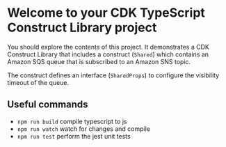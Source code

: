 # Welcome to your CDK TypeScript Construct Library project

You should explore the contents of this project. It demonstrates a CDK Construct Library that includes a construct (`Shared`)
which contains an Amazon SQS queue that is subscribed to an Amazon SNS topic.

The construct defines an interface (`SharedProps`) to configure the visibility timeout of the queue.

## Useful commands

* `npm run build`   compile typescript to js
* `npm run watch`   watch for changes and compile
* `npm run test`    perform the jest unit tests

